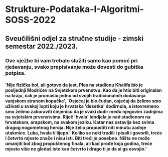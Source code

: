 # Strukture-Podataka-I-Algoritmi-SOSS-2022
## Sveučilišni odjel za stručne studije - zimski semestar 2022./2023.
### Ove vježbe bi vam trebalo služiti samo kao pomoć pri rješavanju, svako prepisivanje može dovesti do gubitka potpisa.

#### 'Nije fizička bol, ali gotovo da jest. Ples na stadionu Khalifa bio je posljednji Modrićev na Svjetskom prvenstvu. Kao da je htio biti originalan na kraju, čak je promašio jedno od svojih tradicionalnih dodavanja vanjskom stranom kopačke', 'Osjećaj je bio čudan, osjećaj da želimo smo uživati u svakoj lopti koju je hrvatska 'desetka' dodirnula, a istovremeno smo želimo zaboraviti činjenicu da je svaki dodir među njegovim zadnjima na svjetskim prvenstvima. Riječ 'hvala' lebdjela je nad stadionom na hrvatskom, arapskom, na svakom jeziku. Katar nas ostavlja bez svima dragog nogometnog heroja. Nije želio propustiti niti minutu zadnje utakmice. Luka, hvala ti lijepo.' Koliko se neki trudili i pisali i govorili, treće i četvrto mjesto znače i nisu isti. Biti treći je posebno. Ništa ne može umanjiti bol zbog propuštenog finala, ali kad prođe koja godina, treće mjesto više ne gledaš isto kao četvrto i drago ti je da si ga osvojio.'
